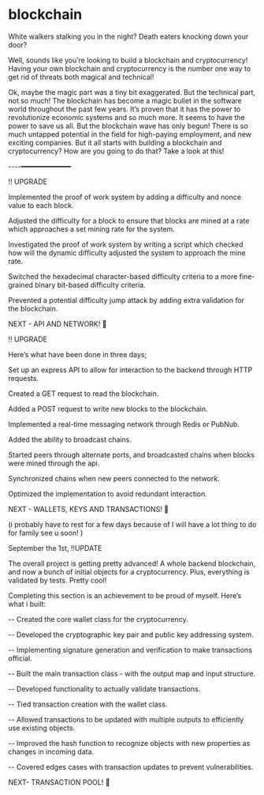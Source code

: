# blockchain



White walkers stalking you in the night? Death eaters knocking down your door?

Well, sounds like you’re looking to build a blockchain and cryptocurrency! Having your own blockchain and cryptocurrency is the number one way to get rid of threats both magical and technical!

Ok, maybe the magic part was a tiny bit exaggerated. But the technical part, not so much! The blockchain has become a magic bullet in the software world throughout the past few years. It’s proven that it has the power to revolutionize economic systems and so much more. It seems to have the power to save us all. But the blockchain wave has only begun! There is so much untapped potential in the field for high-paying employment, and new exciting companies. But it all starts with building a blockchain and cryptocurrency? How are you going to do that? Take a look at this!



----━━━━━━━━━━━━


‼️ UPGRADE


Implemented the proof of work system by adding a difficulty and nonce value to each block.

Adjusted the difficulty for a block to ensure that blocks are mined at a rate which approaches a set mining rate for the system.

Investigated the proof of work system by writing a script which checked how will the dynamic difficulty adjusted the system to approach the mine rate.

Switched the hexadecimal character-based difficulty criteria to a more fine-grained binary bit-based difficulty criteria.

Prevented a potential difficulty jump attack by adding extra validation for the blockchain.


NEXT - API AND NETWORK! 🦾

‼️ UPGRADE


Here’s what have been done in three days;

Set up an express API to allow for interaction to the backend through HTTP requests.

Created a GET request to read the blockchain.

Added a POST request to write new blocks to the blockchain.

Implemented a real-time messaging network through Redis or PubNub.

Added the ability to broadcast chains.

Started peers through alternate ports, and broadcasted chains when blocks were mined through the api.

Synchronized chains when new peers connected to the network.

Optimized the implementation to avoid redundant interaction.

NEXT - WALLETS, KEYS AND TRANSACTIONS! 🦾 

(i probably have to rest for a few days because of I will have a lot thing to do for family see u soon! )


September the 1st, ‼️UPDATE

The overall project is getting pretty advanced! A whole backend blockchain, and now a bunch of initial objects for a cryptocurrency. Plus, everything is validated by tests. Pretty cool!



Completing this section is an achievement to be proud of myself. Here’s what i built:

-- Created the core wallet class for the cryptocurrency.

-- Developed the cryptographic key pair and public key addressing system.

-- Implementing signature generation and verification to make transactions official.

-- Built the main transaction class - with the output map and input structure.

-- Developed functionality to actually validate transactions.

-- Tied transaction creation with the wallet class.

-- Allowed transactions to be updated with multiple outputs to efficiently use existing objects.

-- Improved the hash function to recognize objects with new properties as changes in incoming data.

-- Covered edges cases with transaction updates to prevent vulnerabilities.



NEXT- TRANSACTION POOL! 🦾
